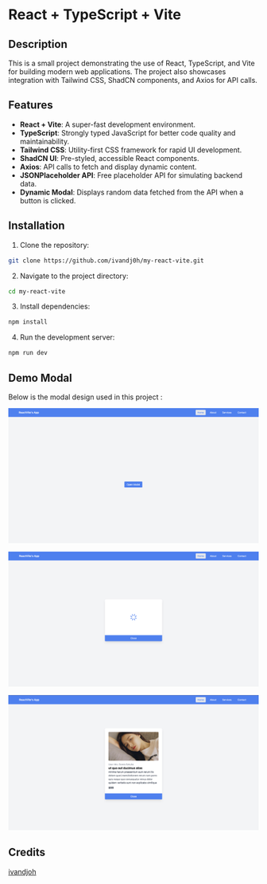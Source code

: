 # React + TypeScript + Vite

## Description

This is a small project demonstrating the use of React, TypeScript, and Vite for building modern web applications. The project also showcases integration with Tailwind CSS, ShadCN components, and Axios for API calls.

## Features

- **React + Vite**: A super-fast development environment.
- **TypeScript**: Strongly typed JavaScript for better code quality and maintainability.
- **Tailwind CSS**: Utility-first CSS framework for rapid UI development.
- **ShadCN UI**: Pre-styled, accessible React components.
- **Axios**: API calls to fetch and display dynamic content.
- **JSONPlaceholder API**: Free placeholder API for simulating backend data.
- **Dynamic Modal**: Displays random data fetched from the API when a button is clicked.

## Installation

1. Clone the repository:
```bash 
git clone https://github.com/ivandj0h/my-react-vite.git
```

2. Navigate to the project directory:
```bash
cd my-react-vite
```

3. Install dependencies:
```bash
npm install
  ```

4. Run the development server:
  ```bash
  npm run dev
  ```

## Demo Modal
Below is the modal design used in this project :

![Home](./public/modal-1.png)

![Loading Modal](./public/modal-2.png)

![Modal Active](./public/modal-3.png)

## Credits

[ivandjoh](https://linkedin.com/in/ivandjoh)